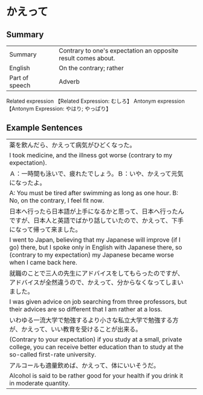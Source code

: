 # かえって

## Summary

<table><tr>   <td>Summary<td>   <td>Contrary to one's expectation an opposite result comes about.</td><tr><tr>   <td>English<td>   <td>On the contrary; rather</td><tr><tr>   <td>Part of speech<td>   <td>Adverb</td><tr></table><tr>   <td>Related expression<td>   <td>【Related Expression: むしろ】</td><tr></table><tr>   <td>Antonym expression<td>   <td>【Antonym Expression: やはり; やっぱり】</td><tr></table>

## Example Sentences

<table><tr><td>薬を飲んだら、かえって病気がひどくなった。<td><tr><tr><td>I took medicine, and the illness got worse (contrary to my expectation).<td><tr><tr><td>Ａ：一時間も泳いで、疲れたでしょう。Ｂ：いや、かえって元気になったよ。<td><tr><tr><td>A: You must be tired after swimming as long as one hour.     B: No, on the contrary, I feel fit now.<td><tr><tr><td>日本へ行ったら日本語が上手になるかと思って、日本へ行ったんですが、日本人と英語でばかり話していたので、かえって、下手になって帰って来ました。<td><tr><tr><td>I went to Japan, believing that my Japanese will improve (if I go) there, but I spoke only in English with Japanese there, so (contrary to my expectation) my Japanese became worse when I came back here.<td><tr><tr><td>就職のことで三人の先生にアドバイスをしてもらったのですが、アドバイスが全然違うので、かえって、分からなくなってしまいました。<td><tr><tr><td>I was given advice on job searching from three professors, but their advices are so different that I am rather at a loss.<td><tr><tr><td>いわゆる一流大学で勉強するより小さな私立大学で勉強する方が、かえって、いい教育を受けることが出来る。<td><tr><tr><td>(Contrary to your expectation) if you study at a small, private college, you can receive better education than to study at the so-called first-rate university.<td><tr><tr><td>アルコールも適量飲めば、かえって、体にいいそうだ。<td><tr><tr><td>Alcohol is said to be rather good for your health if you drink it in moderate quantity.<td><tr></table>

